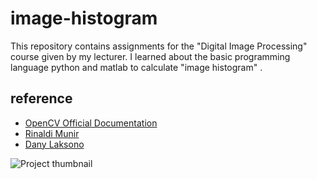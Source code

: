 # image-histogram

<p>
This repository contains assignments for the "Digital Image Processing" course given by my lecturer. I learned about the basic programming language python and matlab to calculate "image histogram" .
</p>

## reference
-   [OpenCV Official Documentation](https://docs.opencv.org/4.x/d1/db7/tutorial_py_histogram_begins.html)
-   [Rinaldi Munir](https://informatika.stei.itb.ac.id/~rinaldi.munir/Citra/2020-2021/06-Image-Histogram-2021.pdf)
-   [Dany Laksono](https://colab.research.google.com/github/danylaksono/OpenCV-PCD/blob/main/Minggu%202_%20Dasar%20Pengolahan%20Citra%20dengan%20OpenCV.ipynb#scrollTo=Bd9hAfH5II86)
<!-- -   [tutorialkart](https://www.tutorialkart.com/opencv/python/opencv-python-resize-image/) -->

![Project thumbnail](./archive/thumbnail.png)
